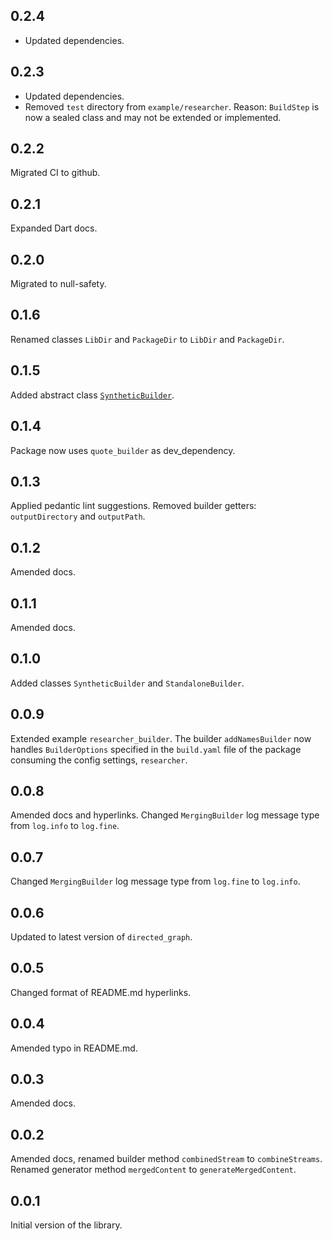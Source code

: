 ## 0.2.4

* Updated dependencies.

## 0.2.3

* Updated dependencies.
* Removed `test` directory from `example/researcher`.
  Reason: `BuildStep` is now a sealed class and may not be extended or implemented.

## 0.2.2

Migrated CI to github.

## 0.2.1

Expanded Dart docs.

## 0.2.0

Migrated to null-safety.

## 0.1.6

Renamed classes `LibDir` and `PackageDir` to `LibDir` and `PackageDir`.

## 0.1.5

Added abstract class [`SyntheticBuilder`][SyntheticBuilder].

## 0.1.4

Package now uses `quote_builder` as dev_dependency.

## 0.1.3

Applied pedantic lint suggestions. Removed builder getters: `outputDirectory` and `outputPath`.

## 0.1.2

Amended docs.

## 0.1.1

Amended docs.

## 0.1.0

Added classes `SyntheticBuilder` and `StandaloneBuilder`.

## 0.0.9

Extended example `researcher_builder`. The builder `addNamesBuilder` now handles `BuilderOptions` specified in the `build.yaml` file of the package consuming the config settings, `researcher`.

## 0.0.8

Amended docs and hyperlinks. Changed `MergingBuilder` log message type from `log.info` to `log.fine`.

## 0.0.7

Changed `MergingBuilder` log message type from `log.fine` to `log.info`.


## 0.0.6

Updated to latest version of `directed_graph`.

## 0.0.5

Changed format of README.md hyperlinks.

## 0.0.4

Amended typo in README.md.

## 0.0.3

Amended docs.

## 0.0.2

Amended docs, renamed builder method `combinedStream` to `combineStreams`.
Renamed generator method `mergedContent` to `generateMergedContent`.

## 0.0.1

Initial version of the library.

[SyntheticBuilder]: https://pub.dev/documentation/merging_builder/latest/merging_builder/SyntheticBuilder-class.html